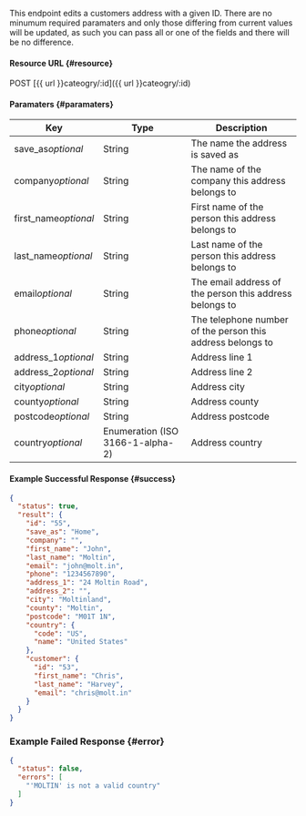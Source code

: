 <!--
@title PUT customer/:id/address/:id
@author Moltin Ltd
@description Updates a customers address with the given ID

@sidebar 1
@family Address
@rate No
@auth Yes
@format JSON
@http PUT
@version beta
-->
This endpoint edits a customers address with a given ID. There are no minumum required paramaters and only those differing from current values will be updated, as such you can pass all or one of the fields and there will be no difference.


#### Resource URL	{#resource}
POST [{{ url }}cateogry/:id]({{ url }}cateogry/:id)


#### Paramaters	{#paramaters}
Key | Type | Description
--- | ---- | -----------
save_as*optional* | String | The name the address is saved as
company*optional* | String | The name of the company this address belongs to
first_name*optional* | String | First name of the person this address belongs to
last_name*optional* | String | Last name of the person this address belongs to
email*optional* | String | The email address of the person this address belongs to
phone*optional* | String | The telephone number of the person this address belongs to
address_1*optional* | String | Address line 1
address_2*optional* | String | Address line 2
city*optional* | String | Address city
county*optional* | String | Address county
postcode*optional* | String | Address postcode
country*optional* | Enumeration (ISO 3166-1-alpha-2) | Address country

<!--code-->
#### Example Successful Response  {#success}
``` json
{
  "status": true,
  "result": {
    "id": "55",
    "save_as": "Home",
    "company": "",
    "first_name": "John",
    "last_name": "Moltin",
    "email": "john@molt.in",
    "phone": "1234567890",
    "address_1": "24 Moltin Road",
    "address_2": "",
    "city": "Moltinland",
    "county": "Moltin",
    "postcode": "M01T 1N",
    "country": {
      "code": "US",
      "name": "United States"
    },
    "customer": {
      "id": "53",
      "first_name": "Chris",
      "last_name": "Harvey",
      "email": "chris@molt.in"
    }
  }
}
```


### Example Failed Response {#error}
``` json
{
  "status": false,
  "errors": [
    "'MOLTIN' is not a valid country"
  ]
}
```
<!--/code-->
